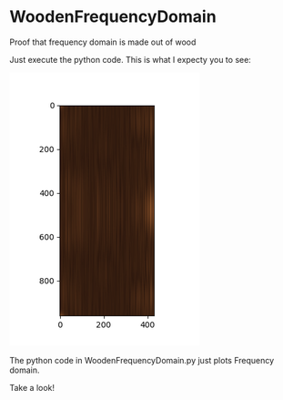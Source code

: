 # WoodenFrequencyDomain
Proof that frequency domain is made out of wood

Just execute the python code. This is what I expecty you to see:

![Wooden Frequency Domain](wooden_frequency_domain.png?raw=true "Wooden Frequency Domain")

The python code in WoodenFrequencyDomain.py just plots Frequency domain.

Take a look!
